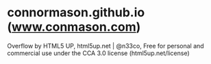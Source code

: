 # connormason.github.io (www.conmason.com)

Overflow by HTML5 UP, html5up.net | @n33co, Free for personal and commercial use under the CCA 3.0 license (html5up.net/license)
